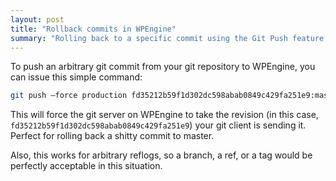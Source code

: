 ```yaml
---
layout: post
title: "Rollback commits in WPEngine"
summary: "Rolling back to a specific commit using the Git Push feature for WPEngine"
---
```


To push an arbitrary git commit from your git repository to WPEngine, you can issue this simple command:

```bash
git push —force production fd35212b59f1d302dc598abab0849c429fa251e9:master
```

This will force the git server on WPEngine to take the revision (in this case, `fd35212b59f1d302dc598abab0849c429fa251e9`) your git client is sending it. Perfect for rolling back a shitty commit to master.

Also, this works for arbitrary reflogs, so a branch, a ref, or a tag would be perfectly acceptable in this situation.